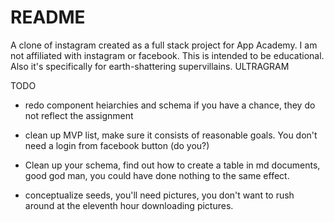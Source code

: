 # README

A clone of instagram created as a full stack project for App Academy. I am not affiliated with instagram or facebook. This is intended to be educational. Also it's specifically for earth-shattering supervillains. ULTRAGRAM



TODO
* redo component heiarchies and schema if you have a chance, they do not reflect the assignment

* clean up MVP list, make sure it consists of reasonable goals. You don't need a login from facebook button (do you?)

* Clean up your schema, find out how to create a table in md documents, good god man, you could have done nothing to the same effect.

* conceptualize seeds, you'll need pictures, you don't want to rush around at the eleventh hour downloading pictures.
